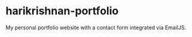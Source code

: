 # harikrishnan-portfolio
My personal portfolio website with a contact form integrated via EmailJS. 


